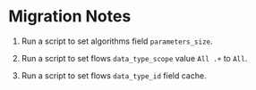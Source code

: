 # Migration Notes 

1. Run a script to set algorithms field `parameters_size`.

2. Run a script to set flows `data_type_scope` value `All .+` to `All`.

2. Run a script to set flows `data_type_id` field cache.